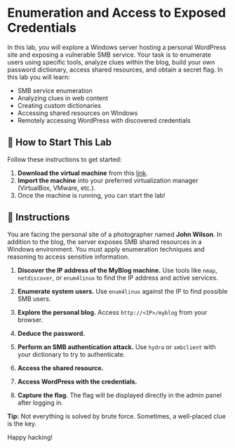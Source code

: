 # Enumeration and Access to Exposed Credentials

In this lab, you will explore a Windows server hosting a personal WordPress site and exposing a vulnerable SMB service. Your task is to enumerate users using specific tools, analyze clues within the blog, build your own password dictionary, access shared resources, and obtain a secret flag. In this lab you will learn:

- SMB service enumeration
- Analyzing clues in web content
- Creating custom dictionaries
- Accessing shared resources on Windows
- Remotely accessing WordPress with discovered credentials

## 🌱 How to Start This Lab

Follow these instructions to get started:

1. **Download the virtual machine** from this [link](https://storage.googleapis.com/cybersecurity-machines/reverse-lab.ova).
2. **Import the machine** into your preferred virtualization manager (VirtualBox, VMware, etc.).
3. Once the machine is running, you can start the lab!

## 📄 Instructions

You are facing the personal site of a photographer named **John Wilson**. In addition to the blog, the server exposes SMB shared resources in a Windows environment. You must apply enumeration techniques and reasoning to access sensitive information.

1. **Discover the IP address of the MyBlog machine.** Use tools like `nmap`, `netdiscover`, or `enum4linux` to find the IP address and active services.

2. **Enumerate system users.** Use `enum4linux` against the IP to find possible SMB users.

3. **Explore the personal blog.** Access `http://<IP>/myblog` from your browser.

4. **Deduce the password.**

5. **Perform an SMB authentication attack.** Use `hydra` or `smbclient` with your dictionary to try to authenticate.

6. **Access the shared resource.**

7. **Access WordPress with the credentials.**

8. **Capture the flag.** The flag will be displayed directly in the admin panel after logging in.

**Tip:** Not everything is solved by brute force. Sometimes, a well-placed clue is the key.

Happy hacking!
